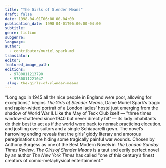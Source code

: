 ```yaml
---
title: "The Girls of Slender Means"
draft: false
date: 1998-04-01T06:00:00-04:00
publication_date: 1998-04-01T06:00:00-04:00
subtitle:
genre: fiction
subgenre:
language:
author:
  - contributor/muriel-spark.md
translator:
editor:
featured_image_path:
editions:
  - 9780811213790
  - 9780811221047
_slug: the-girls-of-slender-means
---
```


“Long ago in 1945 all the nice people in England were poor, allowing for exceptions," begins _The Girls of Slender Means_, Dame Muriel Spark’s tragic and rapier-witted portrait of a London ladies’ hostel just emerging from the shadow of World War II. Like the May of Teck Club itself — "three times window-shattered since 1940 but never directly hit" — its lady inhabitants do their best to act as if the world were back to normal: practicing elocution, and jostling over suitors and a single Schiaparelli gown. The novel’s harrowing ending reveals that the girls’ giddy literary and amorous peregrinations are hiding some tragically painful war wounds. Chosen by Anthony Burgess as one of the Best Modern Novels in _The London Sunday Times Review_, _The Girls of Slender Means_ is a taut and eerily perfect novel by an author _The New York Times_ has called "one of this century’s finest creators of comic-metaphysical entertainment."

